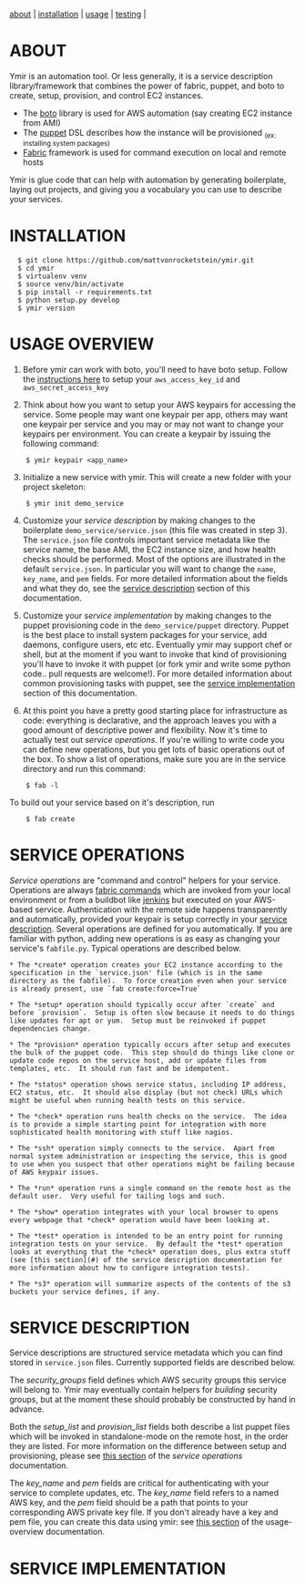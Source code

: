 [about](#about) | [installation](#installation) | [usage](#usage) | [testing](#testing) |


<a name="about">ABOUT</a>
=========================
Ymir is an automation tool.  Or less generally, it is a service description library/framework that combines the power of fabric, puppet, and boto to create, setup, provision, and control EC2 instances.

  * The [boto](#) library is used for AWS automation (say creating EC2 instance from AMI)
  * The [puppet](#) DSL describes how the instance will be provisioned <sub>(ex: installing system packages)</sub>
  * [Fabric](#) framework is used for command execution on local and remote hosts

Ymir is glue code that can help with automation by generating boilerplate, laying out projects, and giving you a vocabulary you can use to describe your services.

<a name="installation">INSTALLATION</a>
=======================================

```shell
  $ git clone https://github.com/mattvonrocketstein/ymir.git
  $ cd ymir
  $ virtualenv venv
  $ source venv/bin/activate
  $ pip install -r requirements.txt
  $ python setup.py develop
  $ ymir version
```

<a name="usage">USAGE OVERVIEW</a>
===================================

1. Before ymir can work with boto, you'll need to have boto setup.  Follow the [instructions here](http://boto.readthedocs.org/en/latest/boto_config_tut.html) to setup your `aws_access_key_id` and `aws_secret_access_key`

2. Think about how you want to setup your AWS keypairs for accessing the service.  Some people may want one keypair per app, others may want one keypair per service and you may or may not want to change your keypairs per environment.  You can create a keypair by issuing the following command:

```shell
    $ ymir keypair <app_name>
```


3. Initialize a new service with ymir.  This will create a new folder with your project skeleton:

```shell
    $ ymir init demo_service
```

4. Customize your *service description* by making changes to the boilerplate `demo_service/service.json` (this file was created in step 3). The `service.json` file controls important service metadata like the service name, the base AMI, the EC2 instance size, and how health checks should be performed.  Most of the options are illustrated in the default `service.json`.  In particular you will want to change the `name`, `key_name`, and `pem` fields.  For more detailed information about the fields and what they do, see the [service description](#) section of this documentation.

5. Customize your *service implementation* by making changes to the puppet provisioning code in the `demo_service/puppet` directory.  Puppet is the best place to install system packages for your service, add daemons, configure users, etc etc.  Eventually ymir may support chef or shell, but at the moment if you want to invoke that kind of provisioning you'll have to invoke it with puppet (or fork ymir and write some python code.. pull requests are welcome!).  For more detailed information about common provisioning tasks with puppet, see the [service implementation](#) section of this documentation.

6.  At this point you have a pretty good starting place for infrastructure as code: everything is declarative, and the approach leaves you with a good amount of descriptive power and flexibility.  Now it's time to actually test out *service operations*.  If you're willing to write code you can define new operations, but you get lots of basic operations out of the box.  To show a list of operations, make sure you are in the service directory and run this command:

```shell
    $ fab -l
```

To build out your service based on it's description, run

```shell
    $ fab create
```

<a name="service-description">SERVICE OPERATIONS</a>
=====================================================

*Service operations* are "command and control" helpers for your service.  Operations are always [fabric commands](#) which are invoked from your local environment or from a buildbot like [jenkins](#) but executed on your AWS-based service.  Authentication with the remote side happens transparently and automatically, provided your keypair is setup correctly in your [service description](#).  Several operations are defined for you automatically.  If you are familiar with python, adding new operations is as easy as changing your service's `fabfile.py`.  Typical operations are described below.

    * The *create* operation creates your EC2 instance according to the specification in the `service.json' file (which is in the same directory as the fabfile).  To force creation even when your service is already present, use `fab create:force=True`

    * The *setup* operation should typically occur after `create` and before `provision`.  Setup is often slow because it needs to do things like updates for apt or yum.  Setup must be reinvoked if puppet dependencies change.

    * The *provision* operation typically occurs after setup and executes the bulk of the puppet code.  This step should do things like clone or update code repos on the service host, add or update files from templates, etc.  It should run fast and be idempotent.

    * The *status* operation shows service status, including IP address, EC2 status, etc.  It should also display (but not check) URLs which might be useful when running health tests on this service.

    * The *check* operation runs health checks on the service.  The idea is to provide a simple starting point for integration with more sophisticated health monitoring with stuff like nagios.

    * The *ssh* operation simply connects to the service.  Apart from normal system administration or inspecting the service, this is good to use when you suspect that other operations might be failing because of AWS keypair issues.

    * The *run* operation runs a single command on the remote host as the default user.  Very useful for tailing logs and such.

    * The *show* operation integrates with your local browser to opens every webpage that *check* operation would have been looking at.

    * The *test* operation is intended to be an entry point for running integration tests on your service.  By default the *test* operation looks at everything that the *check* operation does, plus extra stuff (see [this section](#) of the service description documentation for more information about how to configure integration tests).

    * The *s3* operation will summarize aspects of the contents of the s3 buckets your service defines, if any.


<a name="service-description">SERVICE DESCRIPTION</a>
=======================================================

Service descriptions are structured service metadata which you can find stored in `service.json` files.  Currently supported fields are described below.

The *security_groups* field defines which AWS security groups this service will belong to.  Ymir may eventually contain helpers for *building* security groups, but at the moment these should probably be constructed by hand in advance.

Both the *setup_list* and *provision_list* fields both describe a list puppet files which will be invoked in standalone-mode on the remote host, in the order they are listed.  For more information on the difference between setup and provisioning, please see [this section](#) of the *service operations* documentation.

The *key_name* and *pem* fields are critical for authenticating with your service to complete updates, etc.  The *key_name* field refers to a named AWS key, and the *pem* field should be a path that points to your corresponding AWS private key file.  If you don't already have a key and pem file, you can create this data using ymir: see [this section](#) of the usage-overview documentation.

<a name="service-implementation">SERVICE IMPLEMENTATION</a>
=========================================================
